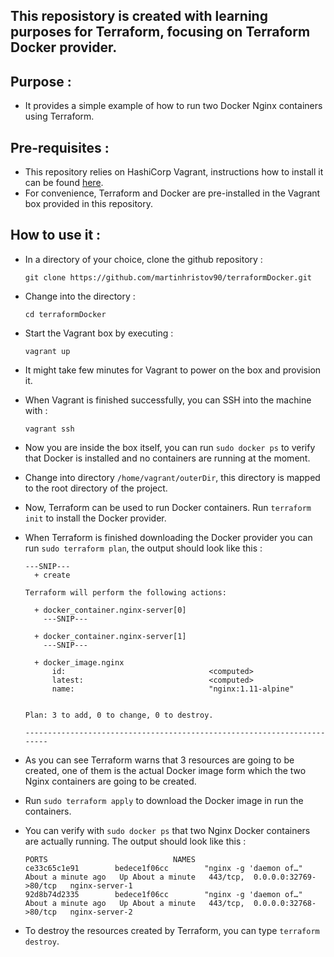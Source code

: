 ## This reposistory is created with learning purposes for Terraform, focusing on Terraform Docker provider.

## Purpose :

- It provides a simple example of how to run two Docker Nginx containers using Terraform.

## Pre-requisites :

- This repository relies on HashiCorp Vagrant, instructions how to install it can be found [here](https://www.vagrantup.com/docs/installation/).
- For convenience, Terraform and Docker are pre-installed in the Vagrant box provided in this repository.

## How to use it :

- In a directory of your choice, clone the github repository :
    ```
    git clone https://github.com/martinhristov90/terraformDocker.git
    ```

- Change into the directory :
    ```
    cd terraformDocker
    ```

- Start the Vagrant box by executing :
    ```
    vagrant up
    ```
- It might take few minutes for Vagrant to power on the box and provision it.
- When Vagrant is finished successfully, you can SSH into the machine with :
    ```
    vagrant ssh
    ```
- Now you are inside the box itself, you can run `sudo docker ps` to verify that Docker is installed and no containers are running at the moment.
- Change into directory `/home/vagrant/outerDir`, this directory is mapped to the root directory of the project.
- Now, Terraform can be used to run Docker containers. Run `terraform init` to install the Docker provider.
- When Terraform is finished downloading the Docker provider you can run `sudo terraform plan`, the output should look like this :
    ```
    ---SNIP---
      + create

    Terraform will perform the following actions:

      + docker_container.nginx-server[0]
        ---SNIP---

      + docker_container.nginx-server[1]
        ---SNIP--- 

      + docker_image.nginx
          id:                                <computed>
          latest:                            <computed>
          name:                              "nginx:1.11-alpine"


    Plan: 3 to add, 0 to change, 0 to destroy.

    ------------------------------------------------------------------------
    ```
- As you can see Terraform warns that 3 resources are going to be created, one of them is the actual Docker image form which the two Nginx containers are going to be created.
- Run `sudo terraform apply` to download the Docker image in run the containers.
- You can verify with `sudo docker ps` that two Nginx Docker containers are actually running. The output should look like this :
    ```
    PORTS                            NAMES
    ce33c65c1e91        bedece1f06cc        "nginx -g 'daemon of…"   About a minute ago   Up About a minute   443/tcp,  0.0.0.0:32769->80/tcp   nginx-server-1
    92d8b74d2335        bedece1f06cc        "nginx -g 'daemon of…"   About a minute ago   Up About a minute   443/tcp,  0.0.0.0:32768->80/tcp   nginx-server-2
    ```
- To destroy the resources created by Terraform, you can type `terraform destroy`.




